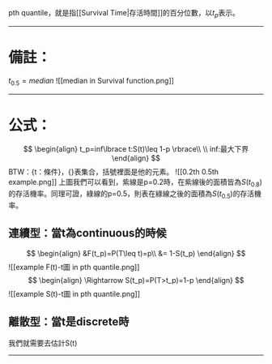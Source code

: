 pth quantile，就是指[[Survival Time|存活時間]]的百分位數，以$t_{p}$表示。
- - -
# 備註：
$t_{0.5}=median$
![[median in Survival function.png]]
- - -
# 公式：
$$
\begin{align}
t_p=inf\lbrace t:S(t)\leq 1-p \rbrace\\
\\
inf:最大下界
\end{align}
$$
BTW：{t：條件}，{}表集合，括號裡面是他的元素。
![[0.2th 0.5th example.png]]
上圖我們可以看到，紫線是p=0.2時，在紫線後的面積皆為$S(t_{0.8})$的存活機率。同理可證，綠線的p=0.5，則表在綠線之後的面積為$S(t_{0.5})$的存活機率。
## 連續型：當t為continuous的時候
$$
\begin{align}
&F(t_p)=P(T\leq t)=p\\
&= 1-S(t_p)
\end{align}
$$
![[example F(t)-t圖 in pth quantile.png]]
$$
\begin{align}
\Rightarrow S(t_p)=P(T>t_p)=1-p
\end{align}
$$![[example S(t)-t圖 in pth quantile.png]]

## 離散型：當t是discrete時
我們就需要去估計S(t)
- - -
